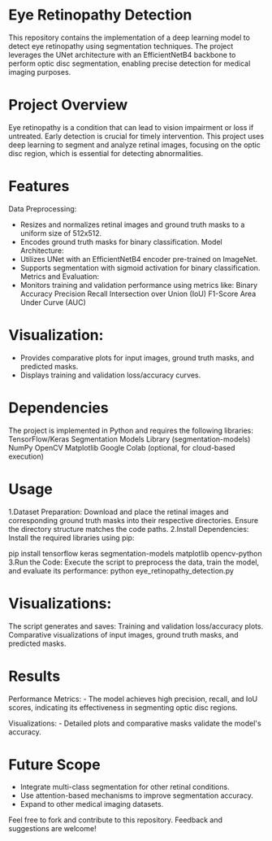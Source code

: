 # Eye Retinopathy Detection
This repository contains the implementation of a deep learning model to detect eye retinopathy using segmentation techniques. The project leverages the UNet architecture with an EfficientNetB4 backbone to perform optic disc segmentation, enabling precise detection for medical imaging purposes.

# Project Overview
Eye retinopathy is a condition that can lead to vision impairment or loss if untreated. Early detection is crucial for timely intervention. This project uses deep learning to segment and analyze retinal images, focusing on the optic disc region, which is essential for detecting abnormalities.

# Features
Data Preprocessing:
  - Resizes and normalizes retinal images and ground truth masks to a uniform size of 512x512.
  - Encodes ground truth masks for binary classification.
Model Architecture:
  - Utilizes UNet with an EfficientNetB4 encoder pre-trained on ImageNet.
  - Supports segmentation with sigmoid activation for binary classification.
Metrics and Evaluation:
 - Monitors training and validation performance using metrics like:
      Binary Accuracy
      Precision
      Recall
      Intersection over Union (IoU)
      F1-Score
      Area Under Curve (AUC)
   
# Visualization:
  - Provides comparative plots for input images, ground truth masks, and predicted masks.
  - Displays training and validation loss/accuracy curves.

# Dependencies
The project is implemented in Python and requires the following libraries:
  TensorFlow/Keras
  Segmentation Models Library (segmentation-models)
  NumPy
  OpenCV
  Matplotlib
  Google Colab (optional, for cloud-based execution)

# Usage
1.Dataset Preparation:
  Download and place the retinal images and corresponding ground truth masks into their respective directories.
  Ensure the directory structure matches the code paths.
2.Install Dependencies: Install the required libraries using pip:

pip install tensorflow keras segmentation-models matplotlib opencv-python
3.Run the Code: Execute the script to preprocess the data, train the model, and evaluate its performance:
python eye_retinopathy_detection.py

# Visualizations:
  The script generates and saves:
    Training and validation loss/accuracy plots.
    Comparative visualizations of input images, ground truth masks, and predicted masks.

# Results
  Performance Metrics:
    - The model achieves high precision, recall, and IoU scores, indicating its effectiveness in segmenting optic disc regions.

  Visualizations:
    - Detailed plots and comparative masks validate the model's accuracy.

# Future Scope
- Integrate multi-class segmentation for other retinal conditions.
- Use attention-based mechanisms to improve segmentation accuracy.
- Expand to other medical imaging datasets.
  
Feel free to fork and contribute to this repository. Feedback and suggestions are welcome!
